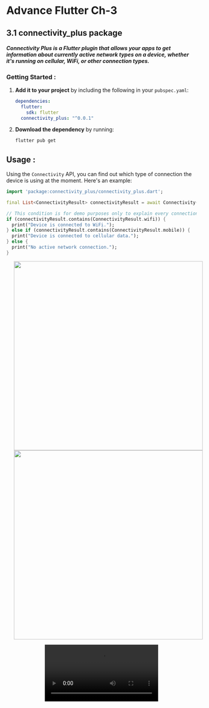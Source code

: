 # Advance Flutter Ch-3

## 3.1 connectivity_plus package

##### Connectivity Plus is a **Flutter plugin** that allows your apps to get information about currently active network types on a device, whether it's running on cellular, WiFi, or other connection types.

### Getting Started :

1. **Add it to your project** by including the following in your `pubspec.yaml`:

    ```yaml
    dependencies:
      flutter:
        sdk: flutter
      connectivity_plus: "^0.0.1"
    ```

2. **Download the dependency** by running:

    ```bash
    flutter pub get
    ```

## Usage :

Using the `Connectivity` API, you can find out which type of connection the device is using at the moment. Here's an example:

```dart
import 'package:connectivity_plus/connectivity_plus.dart';

final List<ConnectivityResult> connectivityResult = await Connectivity().checkConnectivity();

// This condition is for demo purposes only to explain every connection type.
if (connectivityResult.contains(ConnectivityResult.wifi)) {
  print("Device is connected to WiFi.");
} else if (connectivityResult.contains(ConnectivityResult.mobile)) {
  print("Device is connected to cellular data.");
} else {
  print("No active network connection.");
}
 ```

<div align="center">
  <img src="https://github.com/Meshva30/advance_flutter_ch3/assets/136339359/1bc6de3f-3054-4e3c-a447-4c6e20fbc709" height=500px hspace=20>
  <img src="https://github.com/Meshva30/advance_flutter_ch3/assets/136339359/2697560a-207f-4cbe-a9f9-bbd4db4a57a6" height=500px hspace=20>
  
  <video src="https://github.com/Meshva30/advance_flutter_ch3/assets/136339359/c657a864-c602-4618-9065-0f2230d42688"></video>
</div>




















